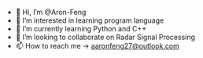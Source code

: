 - 👋 Hi, I’m @Aron-Feng
- 👀 I’m interested in learning program language
- 🌱 I’m currently learning Python and C++
- 💞️ I’m looking to collaborate on Radar Signal Processing 
- 📫 How to reach me -> aaronfeng27@outlook.com

<!---
Aron-Feng/Aron-Feng is a ✨ special ✨ repository because its `README.md` (this file) appears on your GitHub profile.
You can click the Preview link to take a look at your changes.
--->
